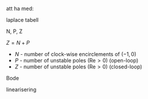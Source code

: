 
att ha med:

laplace tabell

N, P, Z

$Z=N+P$
- $N$ - number of clock-wise encirclements of $(-1,0)$
- $P$ - number of unstable poles ($\text{Re}>0$) (open-loop)
- $Z$ - number of unstable poles ($\text{Re}>0$) (closed-loop)

Bode

linearisering
